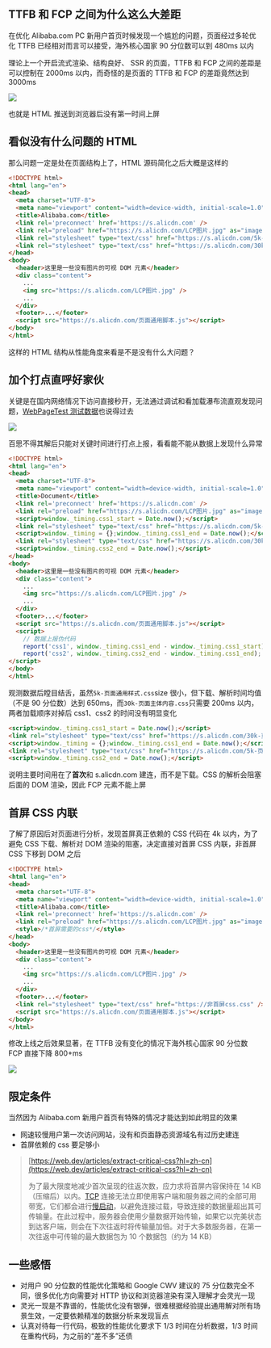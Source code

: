 ## TTFB 和 FCP 之间为什么这么大差距
在优化 Alibaba.com PC 新用户首页时候发现一个尴尬的问题，页面经过多轮优化 TTFB 已经相对而言可以接受，海外核心国家 90 分位数可以到 480ms 以内

理论上一个开启流式渲染、结构良好、 SSR 的页面，TTFB 和 FCP 之间的差距是可以控制在 2000ms 以内，而奇怪的是页面的 TTFB 和 FCP 的差距竟然达到 3000ms

![](https://cdn.nlark.com/yuque/0/2024/png/87727/1716803798326-93413f7f-a272-4eb0-9025-9e1071910cf7.png)

也就是 HTML 推送到浏览器后没有第一时间上屏

## 看似没有什么问题的 HTML
那么问题一定是处在页面结构上了，HTML 源码简化之后大概是这样的

```html
<!DOCTYPE html>
<html lang="en">
<head>
  <meta charset="UTF-8">
  <meta name="viewport" content="width=device-width, initial-scale=1.0">
  <title>Alibaba.com</title>
  <link rel='preconnect' href='https://s.alicdn.com' />
  <link rel="preload" href="https://s.alicdn.com/LCP图片.jpg" as="image" />
  <link rel="stylesheet" type="text/css" href="https://s.alicdn.com/5k-页面通用样式.css" />
  <link rel="stylesheet" type="text/css" href="https://s.alicdn.com/30k-页面主体内容.css" />
</head>
<body>
  <header>这里是一些没有图片的可视 DOM 元素</header>
  <div class="content">
    ...
    <img src="https://s.alicdn.com/LCP图片.jpg" />
    ...
  </div>
  <footer>...</footer>
  <script src="https://s.alicdn.com/页面通用脚本.js"></script>
</body>
</html>
```

这样的 HTML 结构从性能角度来看是不是没有什么大问题？

## 加个打点直呼好家伙
关键是在国内网络情况下访问直接秒开，无法通过调试和看加载瀑布流直观发现问题，[WebPageTest 测试数据](https://www.webpagetest.org/result/240515_AiDcM2_NV/)也说得过去

![](https://cdn.nlark.com/yuque/0/2024/png/87727/1716809332236-aabfd8c4-9236-44f4-ada1-7eb15c0acdf5.png)

百思不得其解后只能对关键时间进行打点上报，看看能不能从数据上发现什么异常

```html
<!DOCTYPE html>
<html lang="en">
<head>
  <meta charset="UTF-8">
  <meta name="viewport" content="width=device-width, initial-scale=1.0">
  <title>Document</title>
  <link rel='preconnect' href='https://s.alicdn.com' />
  <link rel="preload" href="https://s.alicdn.com/LCP图片.jpg" as="image" />
  <script>window._timing.css1_start = Date.now();</script>
  <link rel="stylesheet" type="text/css" href="https://s.alicdn.com/5k-页面通用样式.css" />
  <script>window._timing = {};window._timing.css1_end = Date.now();</script>
  <link rel="stylesheet" type="text/css" href="https://s.alicdn.com/30k-页面主体内容.css" />
  <script>window._timing.css2_end = Date.now();</script>
</head>
<body>
  <header>这里是一些没有图片的可视 DOM 元素</header>
  <div class="content">
    ...
    <img src="https://s.alicdn.com/LCP图片.jpg" />
    ...
  </div>
  <footer>...</footer>
  <script src="https://s.alicdn.com/页面通用脚本.js"></script>
  <script>
    // 数据上报伪代码
    report('css1', window._timing.css1_end - window._timing.css1_start);
    report('css2', window._timing.css2_end - window._timing.css1_end);
</script>
</body>
</html>
```

观测数据后瞠目结舌，虽然`5k-页面通用样式.css`size 很小，但下载、解析时间均值（不是 90 分位数）达到 650ms，而`30k-页面主体内容.css`只需要 200ms 以内，两者加载顺序对掉后 css1、css2 的时间没有明显变化

```html
<script>window._timing.css1_start = Date.now();</script>
<link rel="stylesheet" type="text/css" href="https://s.alicdn.com/30k-页面主体内容.css" />
<script>window._timing = {};window._timing.css1_end = Date.now();</script>
<link rel="stylesheet" type="text/css" href="https://s.alicdn.com/5k-页面通用样式.css" />
<script>window._timing.css2_end = Date.now();</script>
```

说明主要时间用在了**首次**和 s.alicdn.com 建连，而不是下载。CSS 的解析会阻塞后面的 DOM 渲染，因此 FCP 元素不能上屏

## 首屏 CSS 内联
了解了原因后对页面进行分析，发现首屏真正依赖的 CSS 代码在 4k 以内，为了避免 CSS 下载、解析对 DOM 渲染的阻塞，决定直接对首屏 CSS 内联，非首屏 CSS 下移到 DOM 之后

```html
<!DOCTYPE html>
<html lang="en">
<head>
  <meta charset="UTF-8">
  <meta name="viewport" content="width=device-width, initial-scale=1.0">
  <title>Alibaba.com</title>
  <link rel='preconnect' href='https://s.alicdn.com' />
  <link rel="preload" href="https://s.alicdn.com/LCP图片.jpg" as="image" />
  <style>/*首屏需要的css*/</style>
</head>
<body>
  <header>这里是一些没有图片的可视 DOM 元素</header>
  <div class="content">
    ...
    <img src="https://s.alicdn.com/LCP图片.jpg" />
    ...
  </div>
  <footer>...</footer>
  <link rel="stylesheet" type="text/css" href="https://非首屏css.css" />
  <script src="https://s.alicdn.com/页面通用脚本.js"></script>
</body>
</html>
```

修改上线之后效果显著，在 TTFB 没有变化的情况下海外核心国家 90 分位数  FCP 直接下降 800+ms

![](https://cdn.nlark.com/yuque/0/2024/png/87727/1716811844217-82d40268-862f-485f-b6d8-8a7e6e188d28.png)

## 限定条件
当然因为 Alibaba.com 新用户首页有特殊的情况才能达到如此明显的效果

+ 网速较慢用户第一次访问网站，没有和页面静态资源域名有过历史建连
+ 首屏依赖的 css 要足够小

> [https://web.dev/articles/extract-critical-css?hl=zh-cn](https://web.dev/articles/extract-critical-css?hl=zh-cn)
>
> 为了最大限度地减少首次呈现的往返次数，应力求将首屏内容保持在 14 KB（压缩后）以内。[TCP](https://hpbn.co/building-blocks-of-tcp/) 连接无法立即使用客户端和服务器之间的全部可用带宽，它们都会进行[慢启动](https://hpbn.co/building-blocks-of-tcp/#slow-start)，以避免连接过载，导致连接的数据量超出其可传输量。在此过程中，服务器会使用少量数据开始传输，如果它以完美状态到达客户端，则会在下次往返时将传输量加倍。对于大多数服务器，在第一次往返中可传输的最大数据包为 10 个数据包（约为 14 KB）
>

## 一些感悟
+ 对用户 90 分位数的性能优化策略和 Google CWV 建议的 75 分位数完全不同，很多优化方向需要对 HTTP 协议和浏览器渲染有深入理解才会灵光一现
+ 灵光一现是不靠谱的，性能优化没有银弹，很难根据经验提出通用解对所有场景生效，一定要依赖精准的数据分析来发现盲点
+ 认真对待每一行代码，极致的性能优化要求下 1/3 时间在分析数据，1/3 时间在重构代码，为之前的“差不多”还债



